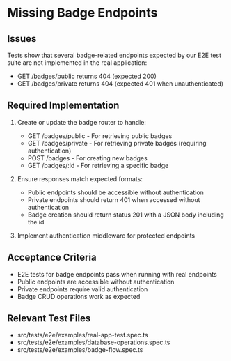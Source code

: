 # Missing Badge Endpoints

## Issues

Tests show that several badge-related endpoints expected by our E2E test suite are not implemented in the real application:

- GET /badges/public returns 404 (expected 200)
- GET /badges/private returns 404 (expected 401 when unauthenticated)

## Required Implementation

1. Create or update the badge router to handle:
   - GET /badges/public - For retrieving public badges
   - GET /badges/private - For retrieving private badges (requiring authentication)
   - POST /badges - For creating new badges
   - GET /badges/:id - For retrieving a specific badge

2. Ensure responses match expected formats:
   - Public endpoints should be accessible without authentication
   - Private endpoints should return 401 when accessed without authentication
   - Badge creation should return status 201 with a JSON body including the id

3. Implement authentication middleware for protected endpoints

## Acceptance Criteria

- E2E tests for badge endpoints pass when running with real endpoints
- Public endpoints are accessible without authentication
- Private endpoints require valid authentication
- Badge CRUD operations work as expected

## Relevant Test Files

- src/tests/e2e/examples/real-app-test.spec.ts
- src/tests/e2e/examples/database-operations.spec.ts
- src/tests/e2e/examples/badge-flow.spec.ts 